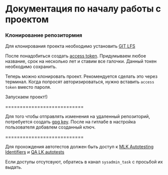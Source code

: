# Документация по началу работы с проектом

### Клонирование репозитормия
Для клонирования проекта необходимо установить [GIT LFS](https://git-lfs.github.com)

После понадобиться создать [access token](https://hq-gitlab.megafon.ru/-/profile/personal_access_tokens). Придумываем любое название, срок на несколько лет и ставим все галочки. Данный токен необходимо сохранить.

Теперь можно клонировать проект. Рекомендуется сделать это через терминал. Когда попросят авторизироваться, нужно вставить `access token` вместо пароля.

Запускаем проект!)

===========================

Для того чтобы отправлять изменения на удаленный репозиторий, потребуется создать [gpg key](https://hq-gitlab.megafon.ru/help/user/project/repository/gpg_signed_commits/index.md). После на гитлабе в настройка пользователя добавлем созданный ключ.

===========================

Для прохождения автотестов должен быть доступ к [MLK Autotesting Identifiers](https://hq-gitlab.megafon.ru/megafon/cko/lk/nlk/mlk-autotesting-identifiers) и [QA LK autotests](https://hq-gitlab.megafon.ru/automatic_tests/qa_lk_autotests)

Если доступы отсутсвуют, обратись в канал `sysadmin_task` с просьбой их выдать.
